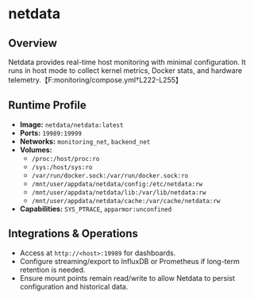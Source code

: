 <!--
title: netdata
description:
published: true
date: 2025-10-19T08:57:42Z
tags:
editor: markdown
-->

# netdata

## Overview
Netdata provides real-time host monitoring with minimal configuration. It runs in host mode to collect kernel metrics, Docker stats, and hardware telemetry.【F:monitoring/compose.yml†L222-L255】

## Runtime Profile
- **Image:** `netdata/netdata:latest`
- **Ports:** `19989:19999`
- **Networks:** `monitoring_net`, `backend_net`
- **Volumes:**
  - `/proc:/host/proc:ro`
  - `/sys:/host/sys:ro`
  - `/var/run/docker.sock:/var/run/docker.sock:ro`
  - `/mnt/user/appdata/netdata/config:/etc/netdata:rw`
  - `/mnt/user/appdata/netdata/lib:/var/lib/netdata:rw`
  - `/mnt/user/appdata/netdata/cache:/var/cache/netdata:rw`
- **Capabilities:** `SYS_PTRACE`, `apparmor:unconfined`

## Integrations & Operations
- Access at `http://<host>:19989` for dashboards.
- Configure streaming/export to InfluxDB or Prometheus if long-term retention is needed.
- Ensure mount points remain read/write to allow Netdata to persist configuration and historical data.
